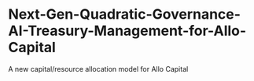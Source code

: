 # Next-Gen-Quadratic-Governance-AI-Treasury-Management-for-Allo-Capital
A new capital/resource allocation model for Allo Capital 
